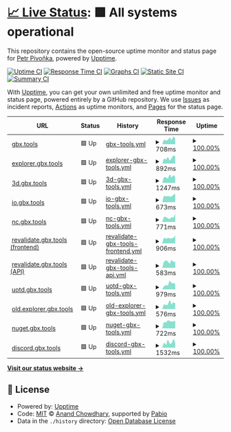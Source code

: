 # [📈 Live Status](https://bigbang1112.github.io/gbx-tools-uptime): <!--live status--> **🟩 All systems operational**

This repository contains the open-source uptime monitor and status page for [Petr Pivoňka](bigbang1112.cz), powered by [Upptime](https://github.com/upptime/upptime).

[![Uptime CI](https://github.com/bigbang1112/gbx-tools-uptime/workflows/Uptime%20CI/badge.svg)](https://github.com/bigbang1112/gbx-tools-uptime/actions?query=workflow%3A%22Uptime+CI%22)
[![Response Time CI](https://github.com/bigbang1112/gbx-tools-uptime/workflows/Response%20Time%20CI/badge.svg)](https://github.com/bigbang1112/gbx-tools-uptime/actions?query=workflow%3A%22Response+Time+CI%22)
[![Graphs CI](https://github.com/bigbang1112/gbx-tools-uptime/workflows/Graphs%20CI/badge.svg)](https://github.com/bigbang1112/gbx-tools-uptime/actions?query=workflow%3A%22Graphs+CI%22)
[![Static Site CI](https://github.com/bigbang1112/gbx-tools-uptime/workflows/Static%20Site%20CI/badge.svg)](https://github.com/bigbang1112/gbx-tools-uptime/actions?query=workflow%3A%22Static+Site+CI%22)
[![Summary CI](https://github.com/bigbang1112/gbx-tools-uptime/workflows/Summary%20CI/badge.svg)](https://github.com/bigbang1112/gbx-tools-uptime/actions?query=workflow%3A%22Summary+CI%22)

With [Upptime](https://upptime.js.org), you can get your own unlimited and free uptime monitor and status page, powered entirely by a GitHub repository. We use [Issues](https://github.com/bigbang1112/gbx-tools-uptime/issues) as incident reports, [Actions](https://github.com/bigbang1112/gbx-tools-uptime/actions) as uptime monitors, and [Pages](https://bigbang1112.github.io/gbx-tools-uptime) for the status page.

<!--start: status pages-->
<!-- This summary is generated by Upptime (https://github.com/upptime/upptime) -->
<!-- Do not edit this manually, your changes will be overwritten -->
<!-- prettier-ignore -->
| URL | Status | History | Response Time | Uptime |
| --- | ------ | ------- | ------------- | ------ |
| <img alt="" src="https://icons.duckduckgo.com/ip3/gbx.tools.ico" height="13"> [gbx.tools](https://gbx.tools) | 🟩 Up | [gbx-tools.yml](https://github.com/BigBang1112/gbx-tools-uptime/commits/HEAD/history/gbx-tools.yml) | <details><summary><img alt="Response time graph" src="./graphs/gbx-tools/response-time-week.png" height="20"> 708ms</summary><br><a href="https://status.gbx.tools/history/gbx-tools"><img alt="Response time 767" src="https://img.shields.io/endpoint?url=https%3A%2F%2Fraw.githubusercontent.com%2FBigBang1112%2Fgbx-tools-uptime%2FHEAD%2Fapi%2Fgbx-tools%2Fresponse-time.json"></a><br><a href="https://status.gbx.tools/history/gbx-tools"><img alt="24-hour response time 751" src="https://img.shields.io/endpoint?url=https%3A%2F%2Fraw.githubusercontent.com%2FBigBang1112%2Fgbx-tools-uptime%2FHEAD%2Fapi%2Fgbx-tools%2Fresponse-time-day.json"></a><br><a href="https://status.gbx.tools/history/gbx-tools"><img alt="7-day response time 708" src="https://img.shields.io/endpoint?url=https%3A%2F%2Fraw.githubusercontent.com%2FBigBang1112%2Fgbx-tools-uptime%2FHEAD%2Fapi%2Fgbx-tools%2Fresponse-time-week.json"></a><br><a href="https://status.gbx.tools/history/gbx-tools"><img alt="30-day response time 702" src="https://img.shields.io/endpoint?url=https%3A%2F%2Fraw.githubusercontent.com%2FBigBang1112%2Fgbx-tools-uptime%2FHEAD%2Fapi%2Fgbx-tools%2Fresponse-time-month.json"></a><br><a href="https://status.gbx.tools/history/gbx-tools"><img alt="1-year response time 767" src="https://img.shields.io/endpoint?url=https%3A%2F%2Fraw.githubusercontent.com%2FBigBang1112%2Fgbx-tools-uptime%2FHEAD%2Fapi%2Fgbx-tools%2Fresponse-time-year.json"></a></details> | <details><summary><a href="https://status.gbx.tools/history/gbx-tools">100.00%</a></summary><a href="https://status.gbx.tools/history/gbx-tools"><img alt="All-time uptime 99.94%" src="https://img.shields.io/endpoint?url=https%3A%2F%2Fraw.githubusercontent.com%2FBigBang1112%2Fgbx-tools-uptime%2FHEAD%2Fapi%2Fgbx-tools%2Fuptime.json"></a><br><a href="https://status.gbx.tools/history/gbx-tools"><img alt="24-hour uptime 100.00%" src="https://img.shields.io/endpoint?url=https%3A%2F%2Fraw.githubusercontent.com%2FBigBang1112%2Fgbx-tools-uptime%2FHEAD%2Fapi%2Fgbx-tools%2Fuptime-day.json"></a><br><a href="https://status.gbx.tools/history/gbx-tools"><img alt="7-day uptime 100.00%" src="https://img.shields.io/endpoint?url=https%3A%2F%2Fraw.githubusercontent.com%2FBigBang1112%2Fgbx-tools-uptime%2FHEAD%2Fapi%2Fgbx-tools%2Fuptime-week.json"></a><br><a href="https://status.gbx.tools/history/gbx-tools"><img alt="30-day uptime 100.00%" src="https://img.shields.io/endpoint?url=https%3A%2F%2Fraw.githubusercontent.com%2FBigBang1112%2Fgbx-tools-uptime%2FHEAD%2Fapi%2Fgbx-tools%2Fuptime-month.json"></a><br><a href="https://status.gbx.tools/history/gbx-tools"><img alt="1-year uptime 99.94%" src="https://img.shields.io/endpoint?url=https%3A%2F%2Fraw.githubusercontent.com%2FBigBang1112%2Fgbx-tools-uptime%2FHEAD%2Fapi%2Fgbx-tools%2Fuptime-year.json"></a></details>
| <img alt="" src="https://icons.duckduckgo.com/ip3/explorer.gbx.tools.ico" height="13"> [explorer.gbx.tools](https://explorer.gbx.tools) | 🟩 Up | [explorer-gbx-tools.yml](https://github.com/BigBang1112/gbx-tools-uptime/commits/HEAD/history/explorer-gbx-tools.yml) | <details><summary><img alt="Response time graph" src="./graphs/explorer-gbx-tools/response-time-week.png" height="20"> 892ms</summary><br><a href="https://status.gbx.tools/history/explorer-gbx-tools"><img alt="Response time 1000" src="https://img.shields.io/endpoint?url=https%3A%2F%2Fraw.githubusercontent.com%2FBigBang1112%2Fgbx-tools-uptime%2FHEAD%2Fapi%2Fexplorer-gbx-tools%2Fresponse-time.json"></a><br><a href="https://status.gbx.tools/history/explorer-gbx-tools"><img alt="24-hour response time 1165" src="https://img.shields.io/endpoint?url=https%3A%2F%2Fraw.githubusercontent.com%2FBigBang1112%2Fgbx-tools-uptime%2FHEAD%2Fapi%2Fexplorer-gbx-tools%2Fresponse-time-day.json"></a><br><a href="https://status.gbx.tools/history/explorer-gbx-tools"><img alt="7-day response time 892" src="https://img.shields.io/endpoint?url=https%3A%2F%2Fraw.githubusercontent.com%2FBigBang1112%2Fgbx-tools-uptime%2FHEAD%2Fapi%2Fexplorer-gbx-tools%2Fresponse-time-week.json"></a><br><a href="https://status.gbx.tools/history/explorer-gbx-tools"><img alt="30-day response time 916" src="https://img.shields.io/endpoint?url=https%3A%2F%2Fraw.githubusercontent.com%2FBigBang1112%2Fgbx-tools-uptime%2FHEAD%2Fapi%2Fexplorer-gbx-tools%2Fresponse-time-month.json"></a><br><a href="https://status.gbx.tools/history/explorer-gbx-tools"><img alt="1-year response time 1000" src="https://img.shields.io/endpoint?url=https%3A%2F%2Fraw.githubusercontent.com%2FBigBang1112%2Fgbx-tools-uptime%2FHEAD%2Fapi%2Fexplorer-gbx-tools%2Fresponse-time-year.json"></a></details> | <details><summary><a href="https://status.gbx.tools/history/explorer-gbx-tools">100.00%</a></summary><a href="https://status.gbx.tools/history/explorer-gbx-tools"><img alt="All-time uptime 99.97%" src="https://img.shields.io/endpoint?url=https%3A%2F%2Fraw.githubusercontent.com%2FBigBang1112%2Fgbx-tools-uptime%2FHEAD%2Fapi%2Fexplorer-gbx-tools%2Fuptime.json"></a><br><a href="https://status.gbx.tools/history/explorer-gbx-tools"><img alt="24-hour uptime 100.00%" src="https://img.shields.io/endpoint?url=https%3A%2F%2Fraw.githubusercontent.com%2FBigBang1112%2Fgbx-tools-uptime%2FHEAD%2Fapi%2Fexplorer-gbx-tools%2Fuptime-day.json"></a><br><a href="https://status.gbx.tools/history/explorer-gbx-tools"><img alt="7-day uptime 100.00%" src="https://img.shields.io/endpoint?url=https%3A%2F%2Fraw.githubusercontent.com%2FBigBang1112%2Fgbx-tools-uptime%2FHEAD%2Fapi%2Fexplorer-gbx-tools%2Fuptime-week.json"></a><br><a href="https://status.gbx.tools/history/explorer-gbx-tools"><img alt="30-day uptime 100.00%" src="https://img.shields.io/endpoint?url=https%3A%2F%2Fraw.githubusercontent.com%2FBigBang1112%2Fgbx-tools-uptime%2FHEAD%2Fapi%2Fexplorer-gbx-tools%2Fuptime-month.json"></a><br><a href="https://status.gbx.tools/history/explorer-gbx-tools"><img alt="1-year uptime 99.97%" src="https://img.shields.io/endpoint?url=https%3A%2F%2Fraw.githubusercontent.com%2FBigBang1112%2Fgbx-tools-uptime%2FHEAD%2Fapi%2Fexplorer-gbx-tools%2Fuptime-year.json"></a></details>
| <img alt="" src="https://icons.duckduckgo.com/ip3/3d.gbx.tools.ico" height="13"> [3d.gbx.tools](https://3d.gbx.tools) | 🟩 Up | [3d-gbx-tools.yml](https://github.com/BigBang1112/gbx-tools-uptime/commits/HEAD/history/3d-gbx-tools.yml) | <details><summary><img alt="Response time graph" src="./graphs/3d-gbx-tools/response-time-week.png" height="20"> 1247ms</summary><br><a href="https://status.gbx.tools/history/3d-gbx-tools"><img alt="Response time 1389" src="https://img.shields.io/endpoint?url=https%3A%2F%2Fraw.githubusercontent.com%2FBigBang1112%2Fgbx-tools-uptime%2FHEAD%2Fapi%2F3d-gbx-tools%2Fresponse-time.json"></a><br><a href="https://status.gbx.tools/history/3d-gbx-tools"><img alt="24-hour response time 1175" src="https://img.shields.io/endpoint?url=https%3A%2F%2Fraw.githubusercontent.com%2FBigBang1112%2Fgbx-tools-uptime%2FHEAD%2Fapi%2F3d-gbx-tools%2Fresponse-time-day.json"></a><br><a href="https://status.gbx.tools/history/3d-gbx-tools"><img alt="7-day response time 1247" src="https://img.shields.io/endpoint?url=https%3A%2F%2Fraw.githubusercontent.com%2FBigBang1112%2Fgbx-tools-uptime%2FHEAD%2Fapi%2F3d-gbx-tools%2Fresponse-time-week.json"></a><br><a href="https://status.gbx.tools/history/3d-gbx-tools"><img alt="30-day response time 1235" src="https://img.shields.io/endpoint?url=https%3A%2F%2Fraw.githubusercontent.com%2FBigBang1112%2Fgbx-tools-uptime%2FHEAD%2Fapi%2F3d-gbx-tools%2Fresponse-time-month.json"></a><br><a href="https://status.gbx.tools/history/3d-gbx-tools"><img alt="1-year response time 1389" src="https://img.shields.io/endpoint?url=https%3A%2F%2Fraw.githubusercontent.com%2FBigBang1112%2Fgbx-tools-uptime%2FHEAD%2Fapi%2F3d-gbx-tools%2Fresponse-time-year.json"></a></details> | <details><summary><a href="https://status.gbx.tools/history/3d-gbx-tools">100.00%</a></summary><a href="https://status.gbx.tools/history/3d-gbx-tools"><img alt="All-time uptime 99.92%" src="https://img.shields.io/endpoint?url=https%3A%2F%2Fraw.githubusercontent.com%2FBigBang1112%2Fgbx-tools-uptime%2FHEAD%2Fapi%2F3d-gbx-tools%2Fuptime.json"></a><br><a href="https://status.gbx.tools/history/3d-gbx-tools"><img alt="24-hour uptime 100.00%" src="https://img.shields.io/endpoint?url=https%3A%2F%2Fraw.githubusercontent.com%2FBigBang1112%2Fgbx-tools-uptime%2FHEAD%2Fapi%2F3d-gbx-tools%2Fuptime-day.json"></a><br><a href="https://status.gbx.tools/history/3d-gbx-tools"><img alt="7-day uptime 100.00%" src="https://img.shields.io/endpoint?url=https%3A%2F%2Fraw.githubusercontent.com%2FBigBang1112%2Fgbx-tools-uptime%2FHEAD%2Fapi%2F3d-gbx-tools%2Fuptime-week.json"></a><br><a href="https://status.gbx.tools/history/3d-gbx-tools"><img alt="30-day uptime 100.00%" src="https://img.shields.io/endpoint?url=https%3A%2F%2Fraw.githubusercontent.com%2FBigBang1112%2Fgbx-tools-uptime%2FHEAD%2Fapi%2F3d-gbx-tools%2Fuptime-month.json"></a><br><a href="https://status.gbx.tools/history/3d-gbx-tools"><img alt="1-year uptime 99.92%" src="https://img.shields.io/endpoint?url=https%3A%2F%2Fraw.githubusercontent.com%2FBigBang1112%2Fgbx-tools-uptime%2FHEAD%2Fapi%2F3d-gbx-tools%2Fuptime-year.json"></a></details>
| <img alt="" src="https://icons.duckduckgo.com/ip3/io.gbx.tools.ico" height="13"> [io.gbx.tools](https://io.gbx.tools) | 🟩 Up | [io-gbx-tools.yml](https://github.com/BigBang1112/gbx-tools-uptime/commits/HEAD/history/io-gbx-tools.yml) | <details><summary><img alt="Response time graph" src="./graphs/io-gbx-tools/response-time-week.png" height="20"> 673ms</summary><br><a href="https://status.gbx.tools/history/io-gbx-tools"><img alt="Response time 864" src="https://img.shields.io/endpoint?url=https%3A%2F%2Fraw.githubusercontent.com%2FBigBang1112%2Fgbx-tools-uptime%2FHEAD%2Fapi%2Fio-gbx-tools%2Fresponse-time.json"></a><br><a href="https://status.gbx.tools/history/io-gbx-tools"><img alt="24-hour response time 889" src="https://img.shields.io/endpoint?url=https%3A%2F%2Fraw.githubusercontent.com%2FBigBang1112%2Fgbx-tools-uptime%2FHEAD%2Fapi%2Fio-gbx-tools%2Fresponse-time-day.json"></a><br><a href="https://status.gbx.tools/history/io-gbx-tools"><img alt="7-day response time 673" src="https://img.shields.io/endpoint?url=https%3A%2F%2Fraw.githubusercontent.com%2FBigBang1112%2Fgbx-tools-uptime%2FHEAD%2Fapi%2Fio-gbx-tools%2Fresponse-time-week.json"></a><br><a href="https://status.gbx.tools/history/io-gbx-tools"><img alt="30-day response time 750" src="https://img.shields.io/endpoint?url=https%3A%2F%2Fraw.githubusercontent.com%2FBigBang1112%2Fgbx-tools-uptime%2FHEAD%2Fapi%2Fio-gbx-tools%2Fresponse-time-month.json"></a><br><a href="https://status.gbx.tools/history/io-gbx-tools"><img alt="1-year response time 864" src="https://img.shields.io/endpoint?url=https%3A%2F%2Fraw.githubusercontent.com%2FBigBang1112%2Fgbx-tools-uptime%2FHEAD%2Fapi%2Fio-gbx-tools%2Fresponse-time-year.json"></a></details> | <details><summary><a href="https://status.gbx.tools/history/io-gbx-tools">100.00%</a></summary><a href="https://status.gbx.tools/history/io-gbx-tools"><img alt="All-time uptime 99.97%" src="https://img.shields.io/endpoint?url=https%3A%2F%2Fraw.githubusercontent.com%2FBigBang1112%2Fgbx-tools-uptime%2FHEAD%2Fapi%2Fio-gbx-tools%2Fuptime.json"></a><br><a href="https://status.gbx.tools/history/io-gbx-tools"><img alt="24-hour uptime 100.00%" src="https://img.shields.io/endpoint?url=https%3A%2F%2Fraw.githubusercontent.com%2FBigBang1112%2Fgbx-tools-uptime%2FHEAD%2Fapi%2Fio-gbx-tools%2Fuptime-day.json"></a><br><a href="https://status.gbx.tools/history/io-gbx-tools"><img alt="7-day uptime 100.00%" src="https://img.shields.io/endpoint?url=https%3A%2F%2Fraw.githubusercontent.com%2FBigBang1112%2Fgbx-tools-uptime%2FHEAD%2Fapi%2Fio-gbx-tools%2Fuptime-week.json"></a><br><a href="https://status.gbx.tools/history/io-gbx-tools"><img alt="30-day uptime 100.00%" src="https://img.shields.io/endpoint?url=https%3A%2F%2Fraw.githubusercontent.com%2FBigBang1112%2Fgbx-tools-uptime%2FHEAD%2Fapi%2Fio-gbx-tools%2Fuptime-month.json"></a><br><a href="https://status.gbx.tools/history/io-gbx-tools"><img alt="1-year uptime 99.97%" src="https://img.shields.io/endpoint?url=https%3A%2F%2Fraw.githubusercontent.com%2FBigBang1112%2Fgbx-tools-uptime%2FHEAD%2Fapi%2Fio-gbx-tools%2Fuptime-year.json"></a></details>
| <img alt="" src="https://icons.duckduckgo.com/ip3/nc.gbx.tools.ico" height="13"> [nc.gbx.tools](https://nc.gbx.tools) | 🟩 Up | [nc-gbx-tools.yml](https://github.com/BigBang1112/gbx-tools-uptime/commits/HEAD/history/nc-gbx-tools.yml) | <details><summary><img alt="Response time graph" src="./graphs/nc-gbx-tools/response-time-week.png" height="20"> 771ms</summary><br><a href="https://status.gbx.tools/history/nc-gbx-tools"><img alt="Response time 946" src="https://img.shields.io/endpoint?url=https%3A%2F%2Fraw.githubusercontent.com%2FBigBang1112%2Fgbx-tools-uptime%2FHEAD%2Fapi%2Fnc-gbx-tools%2Fresponse-time.json"></a><br><a href="https://status.gbx.tools/history/nc-gbx-tools"><img alt="24-hour response time 1305" src="https://img.shields.io/endpoint?url=https%3A%2F%2Fraw.githubusercontent.com%2FBigBang1112%2Fgbx-tools-uptime%2FHEAD%2Fapi%2Fnc-gbx-tools%2Fresponse-time-day.json"></a><br><a href="https://status.gbx.tools/history/nc-gbx-tools"><img alt="7-day response time 771" src="https://img.shields.io/endpoint?url=https%3A%2F%2Fraw.githubusercontent.com%2FBigBang1112%2Fgbx-tools-uptime%2FHEAD%2Fapi%2Fnc-gbx-tools%2Fresponse-time-week.json"></a><br><a href="https://status.gbx.tools/history/nc-gbx-tools"><img alt="30-day response time 851" src="https://img.shields.io/endpoint?url=https%3A%2F%2Fraw.githubusercontent.com%2FBigBang1112%2Fgbx-tools-uptime%2FHEAD%2Fapi%2Fnc-gbx-tools%2Fresponse-time-month.json"></a><br><a href="https://status.gbx.tools/history/nc-gbx-tools"><img alt="1-year response time 946" src="https://img.shields.io/endpoint?url=https%3A%2F%2Fraw.githubusercontent.com%2FBigBang1112%2Fgbx-tools-uptime%2FHEAD%2Fapi%2Fnc-gbx-tools%2Fresponse-time-year.json"></a></details> | <details><summary><a href="https://status.gbx.tools/history/nc-gbx-tools">100.00%</a></summary><a href="https://status.gbx.tools/history/nc-gbx-tools"><img alt="All-time uptime 99.80%" src="https://img.shields.io/endpoint?url=https%3A%2F%2Fraw.githubusercontent.com%2FBigBang1112%2Fgbx-tools-uptime%2FHEAD%2Fapi%2Fnc-gbx-tools%2Fuptime.json"></a><br><a href="https://status.gbx.tools/history/nc-gbx-tools"><img alt="24-hour uptime 100.00%" src="https://img.shields.io/endpoint?url=https%3A%2F%2Fraw.githubusercontent.com%2FBigBang1112%2Fgbx-tools-uptime%2FHEAD%2Fapi%2Fnc-gbx-tools%2Fuptime-day.json"></a><br><a href="https://status.gbx.tools/history/nc-gbx-tools"><img alt="7-day uptime 100.00%" src="https://img.shields.io/endpoint?url=https%3A%2F%2Fraw.githubusercontent.com%2FBigBang1112%2Fgbx-tools-uptime%2FHEAD%2Fapi%2Fnc-gbx-tools%2Fuptime-week.json"></a><br><a href="https://status.gbx.tools/history/nc-gbx-tools"><img alt="30-day uptime 100.00%" src="https://img.shields.io/endpoint?url=https%3A%2F%2Fraw.githubusercontent.com%2FBigBang1112%2Fgbx-tools-uptime%2FHEAD%2Fapi%2Fnc-gbx-tools%2Fuptime-month.json"></a><br><a href="https://status.gbx.tools/history/nc-gbx-tools"><img alt="1-year uptime 99.80%" src="https://img.shields.io/endpoint?url=https%3A%2F%2Fraw.githubusercontent.com%2FBigBang1112%2Fgbx-tools-uptime%2FHEAD%2Fapi%2Fnc-gbx-tools%2Fuptime-year.json"></a></details>
| <img alt="" src="https://icons.duckduckgo.com/ip3/revalidate.gbx.tools.ico" height="13"> [revalidate.gbx.tools (frontend)](https://revalidate.gbx.tools) | 🟩 Up | [revalidate-gbx-tools-frontend.yml](https://github.com/BigBang1112/gbx-tools-uptime/commits/HEAD/history/revalidate-gbx-tools-frontend.yml) | <details><summary><img alt="Response time graph" src="./graphs/revalidate-gbx-tools-frontend/response-time-week.png" height="20"> 906ms</summary><br><a href="https://status.gbx.tools/history/revalidate-gbx-tools-frontend"><img alt="Response time 811" src="https://img.shields.io/endpoint?url=https%3A%2F%2Fraw.githubusercontent.com%2FBigBang1112%2Fgbx-tools-uptime%2FHEAD%2Fapi%2Frevalidate-gbx-tools-frontend%2Fresponse-time.json"></a><br><a href="https://status.gbx.tools/history/revalidate-gbx-tools-frontend"><img alt="24-hour response time 1285" src="https://img.shields.io/endpoint?url=https%3A%2F%2Fraw.githubusercontent.com%2FBigBang1112%2Fgbx-tools-uptime%2FHEAD%2Fapi%2Frevalidate-gbx-tools-frontend%2Fresponse-time-day.json"></a><br><a href="https://status.gbx.tools/history/revalidate-gbx-tools-frontend"><img alt="7-day response time 906" src="https://img.shields.io/endpoint?url=https%3A%2F%2Fraw.githubusercontent.com%2FBigBang1112%2Fgbx-tools-uptime%2FHEAD%2Fapi%2Frevalidate-gbx-tools-frontend%2Fresponse-time-week.json"></a><br><a href="https://status.gbx.tools/history/revalidate-gbx-tools-frontend"><img alt="30-day response time 811" src="https://img.shields.io/endpoint?url=https%3A%2F%2Fraw.githubusercontent.com%2FBigBang1112%2Fgbx-tools-uptime%2FHEAD%2Fapi%2Frevalidate-gbx-tools-frontend%2Fresponse-time-month.json"></a><br><a href="https://status.gbx.tools/history/revalidate-gbx-tools-frontend"><img alt="1-year response time 811" src="https://img.shields.io/endpoint?url=https%3A%2F%2Fraw.githubusercontent.com%2FBigBang1112%2Fgbx-tools-uptime%2FHEAD%2Fapi%2Frevalidate-gbx-tools-frontend%2Fresponse-time-year.json"></a></details> | <details><summary><a href="https://status.gbx.tools/history/revalidate-gbx-tools-frontend">100.00%</a></summary><a href="https://status.gbx.tools/history/revalidate-gbx-tools-frontend"><img alt="All-time uptime 100.00%" src="https://img.shields.io/endpoint?url=https%3A%2F%2Fraw.githubusercontent.com%2FBigBang1112%2Fgbx-tools-uptime%2FHEAD%2Fapi%2Frevalidate-gbx-tools-frontend%2Fuptime.json"></a><br><a href="https://status.gbx.tools/history/revalidate-gbx-tools-frontend"><img alt="24-hour uptime 100.00%" src="https://img.shields.io/endpoint?url=https%3A%2F%2Fraw.githubusercontent.com%2FBigBang1112%2Fgbx-tools-uptime%2FHEAD%2Fapi%2Frevalidate-gbx-tools-frontend%2Fuptime-day.json"></a><br><a href="https://status.gbx.tools/history/revalidate-gbx-tools-frontend"><img alt="7-day uptime 100.00%" src="https://img.shields.io/endpoint?url=https%3A%2F%2Fraw.githubusercontent.com%2FBigBang1112%2Fgbx-tools-uptime%2FHEAD%2Fapi%2Frevalidate-gbx-tools-frontend%2Fuptime-week.json"></a><br><a href="https://status.gbx.tools/history/revalidate-gbx-tools-frontend"><img alt="30-day uptime 100.00%" src="https://img.shields.io/endpoint?url=https%3A%2F%2Fraw.githubusercontent.com%2FBigBang1112%2Fgbx-tools-uptime%2FHEAD%2Fapi%2Frevalidate-gbx-tools-frontend%2Fuptime-month.json"></a><br><a href="https://status.gbx.tools/history/revalidate-gbx-tools-frontend"><img alt="1-year uptime 100.00%" src="https://img.shields.io/endpoint?url=https%3A%2F%2Fraw.githubusercontent.com%2FBigBang1112%2Fgbx-tools-uptime%2FHEAD%2Fapi%2Frevalidate-gbx-tools-frontend%2Fuptime-year.json"></a></details>
| <img alt="" src="https://icons.duckduckgo.com/ip3/api.revalidate.gbx.tools.ico" height="13"> [revalidate.gbx.tools (API)](https://api.revalidate.gbx.tools) | 🟩 Up | [revalidate-gbx-tools-api.yml](https://github.com/BigBang1112/gbx-tools-uptime/commits/HEAD/history/revalidate-gbx-tools-api.yml) | <details><summary><img alt="Response time graph" src="./graphs/revalidate-gbx-tools-api/response-time-week.png" height="20"> 583ms</summary><br><a href="https://status.gbx.tools/history/revalidate-gbx-tools-api"><img alt="Response time 690" src="https://img.shields.io/endpoint?url=https%3A%2F%2Fraw.githubusercontent.com%2FBigBang1112%2Fgbx-tools-uptime%2FHEAD%2Fapi%2Frevalidate-gbx-tools-api%2Fresponse-time.json"></a><br><a href="https://status.gbx.tools/history/revalidate-gbx-tools-api"><img alt="24-hour response time 593" src="https://img.shields.io/endpoint?url=https%3A%2F%2Fraw.githubusercontent.com%2FBigBang1112%2Fgbx-tools-uptime%2FHEAD%2Fapi%2Frevalidate-gbx-tools-api%2Fresponse-time-day.json"></a><br><a href="https://status.gbx.tools/history/revalidate-gbx-tools-api"><img alt="7-day response time 583" src="https://img.shields.io/endpoint?url=https%3A%2F%2Fraw.githubusercontent.com%2FBigBang1112%2Fgbx-tools-uptime%2FHEAD%2Fapi%2Frevalidate-gbx-tools-api%2Fresponse-time-week.json"></a><br><a href="https://status.gbx.tools/history/revalidate-gbx-tools-api"><img alt="30-day response time 690" src="https://img.shields.io/endpoint?url=https%3A%2F%2Fraw.githubusercontent.com%2FBigBang1112%2Fgbx-tools-uptime%2FHEAD%2Fapi%2Frevalidate-gbx-tools-api%2Fresponse-time-month.json"></a><br><a href="https://status.gbx.tools/history/revalidate-gbx-tools-api"><img alt="1-year response time 690" src="https://img.shields.io/endpoint?url=https%3A%2F%2Fraw.githubusercontent.com%2FBigBang1112%2Fgbx-tools-uptime%2FHEAD%2Fapi%2Frevalidate-gbx-tools-api%2Fresponse-time-year.json"></a></details> | <details><summary><a href="https://status.gbx.tools/history/revalidate-gbx-tools-api">100.00%</a></summary><a href="https://status.gbx.tools/history/revalidate-gbx-tools-api"><img alt="All-time uptime 100.00%" src="https://img.shields.io/endpoint?url=https%3A%2F%2Fraw.githubusercontent.com%2FBigBang1112%2Fgbx-tools-uptime%2FHEAD%2Fapi%2Frevalidate-gbx-tools-api%2Fuptime.json"></a><br><a href="https://status.gbx.tools/history/revalidate-gbx-tools-api"><img alt="24-hour uptime 100.00%" src="https://img.shields.io/endpoint?url=https%3A%2F%2Fraw.githubusercontent.com%2FBigBang1112%2Fgbx-tools-uptime%2FHEAD%2Fapi%2Frevalidate-gbx-tools-api%2Fuptime-day.json"></a><br><a href="https://status.gbx.tools/history/revalidate-gbx-tools-api"><img alt="7-day uptime 100.00%" src="https://img.shields.io/endpoint?url=https%3A%2F%2Fraw.githubusercontent.com%2FBigBang1112%2Fgbx-tools-uptime%2FHEAD%2Fapi%2Frevalidate-gbx-tools-api%2Fuptime-week.json"></a><br><a href="https://status.gbx.tools/history/revalidate-gbx-tools-api"><img alt="30-day uptime 100.00%" src="https://img.shields.io/endpoint?url=https%3A%2F%2Fraw.githubusercontent.com%2FBigBang1112%2Fgbx-tools-uptime%2FHEAD%2Fapi%2Frevalidate-gbx-tools-api%2Fuptime-month.json"></a><br><a href="https://status.gbx.tools/history/revalidate-gbx-tools-api"><img alt="1-year uptime 100.00%" src="https://img.shields.io/endpoint?url=https%3A%2F%2Fraw.githubusercontent.com%2FBigBang1112%2Fgbx-tools-uptime%2FHEAD%2Fapi%2Frevalidate-gbx-tools-api%2Fuptime-year.json"></a></details>
| <img alt="" src="https://icons.duckduckgo.com/ip3/uotd.gbx.tools.ico" height="13"> [uotd.gbx.tools](https://uotd.gbx.tools) | 🟩 Up | [uotd-gbx-tools.yml](https://github.com/BigBang1112/gbx-tools-uptime/commits/HEAD/history/uotd-gbx-tools.yml) | <details><summary><img alt="Response time graph" src="./graphs/uotd-gbx-tools/response-time-week.png" height="20"> 979ms</summary><br><a href="https://status.gbx.tools/history/uotd-gbx-tools"><img alt="Response time 1076" src="https://img.shields.io/endpoint?url=https%3A%2F%2Fraw.githubusercontent.com%2FBigBang1112%2Fgbx-tools-uptime%2FHEAD%2Fapi%2Fuotd-gbx-tools%2Fresponse-time.json"></a><br><a href="https://status.gbx.tools/history/uotd-gbx-tools"><img alt="24-hour response time 953" src="https://img.shields.io/endpoint?url=https%3A%2F%2Fraw.githubusercontent.com%2FBigBang1112%2Fgbx-tools-uptime%2FHEAD%2Fapi%2Fuotd-gbx-tools%2Fresponse-time-day.json"></a><br><a href="https://status.gbx.tools/history/uotd-gbx-tools"><img alt="7-day response time 979" src="https://img.shields.io/endpoint?url=https%3A%2F%2Fraw.githubusercontent.com%2FBigBang1112%2Fgbx-tools-uptime%2FHEAD%2Fapi%2Fuotd-gbx-tools%2Fresponse-time-week.json"></a><br><a href="https://status.gbx.tools/history/uotd-gbx-tools"><img alt="30-day response time 1027" src="https://img.shields.io/endpoint?url=https%3A%2F%2Fraw.githubusercontent.com%2FBigBang1112%2Fgbx-tools-uptime%2FHEAD%2Fapi%2Fuotd-gbx-tools%2Fresponse-time-month.json"></a><br><a href="https://status.gbx.tools/history/uotd-gbx-tools"><img alt="1-year response time 1076" src="https://img.shields.io/endpoint?url=https%3A%2F%2Fraw.githubusercontent.com%2FBigBang1112%2Fgbx-tools-uptime%2FHEAD%2Fapi%2Fuotd-gbx-tools%2Fresponse-time-year.json"></a></details> | <details><summary><a href="https://status.gbx.tools/history/uotd-gbx-tools">100.00%</a></summary><a href="https://status.gbx.tools/history/uotd-gbx-tools"><img alt="All-time uptime 99.96%" src="https://img.shields.io/endpoint?url=https%3A%2F%2Fraw.githubusercontent.com%2FBigBang1112%2Fgbx-tools-uptime%2FHEAD%2Fapi%2Fuotd-gbx-tools%2Fuptime.json"></a><br><a href="https://status.gbx.tools/history/uotd-gbx-tools"><img alt="24-hour uptime 100.00%" src="https://img.shields.io/endpoint?url=https%3A%2F%2Fraw.githubusercontent.com%2FBigBang1112%2Fgbx-tools-uptime%2FHEAD%2Fapi%2Fuotd-gbx-tools%2Fuptime-day.json"></a><br><a href="https://status.gbx.tools/history/uotd-gbx-tools"><img alt="7-day uptime 100.00%" src="https://img.shields.io/endpoint?url=https%3A%2F%2Fraw.githubusercontent.com%2FBigBang1112%2Fgbx-tools-uptime%2FHEAD%2Fapi%2Fuotd-gbx-tools%2Fuptime-week.json"></a><br><a href="https://status.gbx.tools/history/uotd-gbx-tools"><img alt="30-day uptime 100.00%" src="https://img.shields.io/endpoint?url=https%3A%2F%2Fraw.githubusercontent.com%2FBigBang1112%2Fgbx-tools-uptime%2FHEAD%2Fapi%2Fuotd-gbx-tools%2Fuptime-month.json"></a><br><a href="https://status.gbx.tools/history/uotd-gbx-tools"><img alt="1-year uptime 99.96%" src="https://img.shields.io/endpoint?url=https%3A%2F%2Fraw.githubusercontent.com%2FBigBang1112%2Fgbx-tools-uptime%2FHEAD%2Fapi%2Fuotd-gbx-tools%2Fuptime-year.json"></a></details>
| <img alt="" src="https://icons.duckduckgo.com/ip3/old.explorer.gbx.tools.ico" height="13"> [old.explorer.gbx.tools](https://old.explorer.gbx.tools) | 🟩 Up | [old-explorer-gbx-tools.yml](https://github.com/BigBang1112/gbx-tools-uptime/commits/HEAD/history/old-explorer-gbx-tools.yml) | <details><summary><img alt="Response time graph" src="./graphs/old-explorer-gbx-tools/response-time-week.png" height="20"> 576ms</summary><br><a href="https://status.gbx.tools/history/old-explorer-gbx-tools"><img alt="Response time 726" src="https://img.shields.io/endpoint?url=https%3A%2F%2Fraw.githubusercontent.com%2FBigBang1112%2Fgbx-tools-uptime%2FHEAD%2Fapi%2Fold-explorer-gbx-tools%2Fresponse-time.json"></a><br><a href="https://status.gbx.tools/history/old-explorer-gbx-tools"><img alt="24-hour response time 572" src="https://img.shields.io/endpoint?url=https%3A%2F%2Fraw.githubusercontent.com%2FBigBang1112%2Fgbx-tools-uptime%2FHEAD%2Fapi%2Fold-explorer-gbx-tools%2Fresponse-time-day.json"></a><br><a href="https://status.gbx.tools/history/old-explorer-gbx-tools"><img alt="7-day response time 576" src="https://img.shields.io/endpoint?url=https%3A%2F%2Fraw.githubusercontent.com%2FBigBang1112%2Fgbx-tools-uptime%2FHEAD%2Fapi%2Fold-explorer-gbx-tools%2Fresponse-time-week.json"></a><br><a href="https://status.gbx.tools/history/old-explorer-gbx-tools"><img alt="30-day response time 671" src="https://img.shields.io/endpoint?url=https%3A%2F%2Fraw.githubusercontent.com%2FBigBang1112%2Fgbx-tools-uptime%2FHEAD%2Fapi%2Fold-explorer-gbx-tools%2Fresponse-time-month.json"></a><br><a href="https://status.gbx.tools/history/old-explorer-gbx-tools"><img alt="1-year response time 726" src="https://img.shields.io/endpoint?url=https%3A%2F%2Fraw.githubusercontent.com%2FBigBang1112%2Fgbx-tools-uptime%2FHEAD%2Fapi%2Fold-explorer-gbx-tools%2Fresponse-time-year.json"></a></details> | <details><summary><a href="https://status.gbx.tools/history/old-explorer-gbx-tools">100.00%</a></summary><a href="https://status.gbx.tools/history/old-explorer-gbx-tools"><img alt="All-time uptime 99.86%" src="https://img.shields.io/endpoint?url=https%3A%2F%2Fraw.githubusercontent.com%2FBigBang1112%2Fgbx-tools-uptime%2FHEAD%2Fapi%2Fold-explorer-gbx-tools%2Fuptime.json"></a><br><a href="https://status.gbx.tools/history/old-explorer-gbx-tools"><img alt="24-hour uptime 100.00%" src="https://img.shields.io/endpoint?url=https%3A%2F%2Fraw.githubusercontent.com%2FBigBang1112%2Fgbx-tools-uptime%2FHEAD%2Fapi%2Fold-explorer-gbx-tools%2Fuptime-day.json"></a><br><a href="https://status.gbx.tools/history/old-explorer-gbx-tools"><img alt="7-day uptime 100.00%" src="https://img.shields.io/endpoint?url=https%3A%2F%2Fraw.githubusercontent.com%2FBigBang1112%2Fgbx-tools-uptime%2FHEAD%2Fapi%2Fold-explorer-gbx-tools%2Fuptime-week.json"></a><br><a href="https://status.gbx.tools/history/old-explorer-gbx-tools"><img alt="30-day uptime 100.00%" src="https://img.shields.io/endpoint?url=https%3A%2F%2Fraw.githubusercontent.com%2FBigBang1112%2Fgbx-tools-uptime%2FHEAD%2Fapi%2Fold-explorer-gbx-tools%2Fuptime-month.json"></a><br><a href="https://status.gbx.tools/history/old-explorer-gbx-tools"><img alt="1-year uptime 99.86%" src="https://img.shields.io/endpoint?url=https%3A%2F%2Fraw.githubusercontent.com%2FBigBang1112%2Fgbx-tools-uptime%2FHEAD%2Fapi%2Fold-explorer-gbx-tools%2Fuptime-year.json"></a></details>
| <img alt="" src="https://icons.duckduckgo.com/ip3/nuget.gbx.tools.ico" height="13"> [nuget.gbx.tools](https://nuget.gbx.tools) | 🟩 Up | [nuget-gbx-tools.yml](https://github.com/BigBang1112/gbx-tools-uptime/commits/HEAD/history/nuget-gbx-tools.yml) | <details><summary><img alt="Response time graph" src="./graphs/nuget-gbx-tools/response-time-week.png" height="20"> 722ms</summary><br><a href="https://status.gbx.tools/history/nuget-gbx-tools"><img alt="Response time 835" src="https://img.shields.io/endpoint?url=https%3A%2F%2Fraw.githubusercontent.com%2FBigBang1112%2Fgbx-tools-uptime%2FHEAD%2Fapi%2Fnuget-gbx-tools%2Fresponse-time.json"></a><br><a href="https://status.gbx.tools/history/nuget-gbx-tools"><img alt="24-hour response time 781" src="https://img.shields.io/endpoint?url=https%3A%2F%2Fraw.githubusercontent.com%2FBigBang1112%2Fgbx-tools-uptime%2FHEAD%2Fapi%2Fnuget-gbx-tools%2Fresponse-time-day.json"></a><br><a href="https://status.gbx.tools/history/nuget-gbx-tools"><img alt="7-day response time 722" src="https://img.shields.io/endpoint?url=https%3A%2F%2Fraw.githubusercontent.com%2FBigBang1112%2Fgbx-tools-uptime%2FHEAD%2Fapi%2Fnuget-gbx-tools%2Fresponse-time-week.json"></a><br><a href="https://status.gbx.tools/history/nuget-gbx-tools"><img alt="30-day response time 700" src="https://img.shields.io/endpoint?url=https%3A%2F%2Fraw.githubusercontent.com%2FBigBang1112%2Fgbx-tools-uptime%2FHEAD%2Fapi%2Fnuget-gbx-tools%2Fresponse-time-month.json"></a><br><a href="https://status.gbx.tools/history/nuget-gbx-tools"><img alt="1-year response time 835" src="https://img.shields.io/endpoint?url=https%3A%2F%2Fraw.githubusercontent.com%2FBigBang1112%2Fgbx-tools-uptime%2FHEAD%2Fapi%2Fnuget-gbx-tools%2Fresponse-time-year.json"></a></details> | <details><summary><a href="https://status.gbx.tools/history/nuget-gbx-tools">100.00%</a></summary><a href="https://status.gbx.tools/history/nuget-gbx-tools"><img alt="All-time uptime 99.93%" src="https://img.shields.io/endpoint?url=https%3A%2F%2Fraw.githubusercontent.com%2FBigBang1112%2Fgbx-tools-uptime%2FHEAD%2Fapi%2Fnuget-gbx-tools%2Fuptime.json"></a><br><a href="https://status.gbx.tools/history/nuget-gbx-tools"><img alt="24-hour uptime 100.00%" src="https://img.shields.io/endpoint?url=https%3A%2F%2Fraw.githubusercontent.com%2FBigBang1112%2Fgbx-tools-uptime%2FHEAD%2Fapi%2Fnuget-gbx-tools%2Fuptime-day.json"></a><br><a href="https://status.gbx.tools/history/nuget-gbx-tools"><img alt="7-day uptime 100.00%" src="https://img.shields.io/endpoint?url=https%3A%2F%2Fraw.githubusercontent.com%2FBigBang1112%2Fgbx-tools-uptime%2FHEAD%2Fapi%2Fnuget-gbx-tools%2Fuptime-week.json"></a><br><a href="https://status.gbx.tools/history/nuget-gbx-tools"><img alt="30-day uptime 100.00%" src="https://img.shields.io/endpoint?url=https%3A%2F%2Fraw.githubusercontent.com%2FBigBang1112%2Fgbx-tools-uptime%2FHEAD%2Fapi%2Fnuget-gbx-tools%2Fuptime-month.json"></a><br><a href="https://status.gbx.tools/history/nuget-gbx-tools"><img alt="1-year uptime 99.93%" src="https://img.shields.io/endpoint?url=https%3A%2F%2Fraw.githubusercontent.com%2FBigBang1112%2Fgbx-tools-uptime%2FHEAD%2Fapi%2Fnuget-gbx-tools%2Fuptime-year.json"></a></details>
| <img alt="" src="https://icons.duckduckgo.com/ip3/discord.gbx.tools.ico" height="13"> [discord.gbx.tools](https://discord.gbx.tools) | 🟩 Up | [discord-gbx-tools.yml](https://github.com/BigBang1112/gbx-tools-uptime/commits/HEAD/history/discord-gbx-tools.yml) | <details><summary><img alt="Response time graph" src="./graphs/discord-gbx-tools/response-time-week.png" height="20"> 1532ms</summary><br><a href="https://status.gbx.tools/history/discord-gbx-tools"><img alt="Response time 1070" src="https://img.shields.io/endpoint?url=https%3A%2F%2Fraw.githubusercontent.com%2FBigBang1112%2Fgbx-tools-uptime%2FHEAD%2Fapi%2Fdiscord-gbx-tools%2Fresponse-time.json"></a><br><a href="https://status.gbx.tools/history/discord-gbx-tools"><img alt="24-hour response time 1407" src="https://img.shields.io/endpoint?url=https%3A%2F%2Fraw.githubusercontent.com%2FBigBang1112%2Fgbx-tools-uptime%2FHEAD%2Fapi%2Fdiscord-gbx-tools%2Fresponse-time-day.json"></a><br><a href="https://status.gbx.tools/history/discord-gbx-tools"><img alt="7-day response time 1532" src="https://img.shields.io/endpoint?url=https%3A%2F%2Fraw.githubusercontent.com%2FBigBang1112%2Fgbx-tools-uptime%2FHEAD%2Fapi%2Fdiscord-gbx-tools%2Fresponse-time-week.json"></a><br><a href="https://status.gbx.tools/history/discord-gbx-tools"><img alt="30-day response time 1212" src="https://img.shields.io/endpoint?url=https%3A%2F%2Fraw.githubusercontent.com%2FBigBang1112%2Fgbx-tools-uptime%2FHEAD%2Fapi%2Fdiscord-gbx-tools%2Fresponse-time-month.json"></a><br><a href="https://status.gbx.tools/history/discord-gbx-tools"><img alt="1-year response time 1070" src="https://img.shields.io/endpoint?url=https%3A%2F%2Fraw.githubusercontent.com%2FBigBang1112%2Fgbx-tools-uptime%2FHEAD%2Fapi%2Fdiscord-gbx-tools%2Fresponse-time-year.json"></a></details> | <details><summary><a href="https://status.gbx.tools/history/discord-gbx-tools">100.00%</a></summary><a href="https://status.gbx.tools/history/discord-gbx-tools"><img alt="All-time uptime 99.98%" src="https://img.shields.io/endpoint?url=https%3A%2F%2Fraw.githubusercontent.com%2FBigBang1112%2Fgbx-tools-uptime%2FHEAD%2Fapi%2Fdiscord-gbx-tools%2Fuptime.json"></a><br><a href="https://status.gbx.tools/history/discord-gbx-tools"><img alt="24-hour uptime 100.00%" src="https://img.shields.io/endpoint?url=https%3A%2F%2Fraw.githubusercontent.com%2FBigBang1112%2Fgbx-tools-uptime%2FHEAD%2Fapi%2Fdiscord-gbx-tools%2Fuptime-day.json"></a><br><a href="https://status.gbx.tools/history/discord-gbx-tools"><img alt="7-day uptime 100.00%" src="https://img.shields.io/endpoint?url=https%3A%2F%2Fraw.githubusercontent.com%2FBigBang1112%2Fgbx-tools-uptime%2FHEAD%2Fapi%2Fdiscord-gbx-tools%2Fuptime-week.json"></a><br><a href="https://status.gbx.tools/history/discord-gbx-tools"><img alt="30-day uptime 100.00%" src="https://img.shields.io/endpoint?url=https%3A%2F%2Fraw.githubusercontent.com%2FBigBang1112%2Fgbx-tools-uptime%2FHEAD%2Fapi%2Fdiscord-gbx-tools%2Fuptime-month.json"></a><br><a href="https://status.gbx.tools/history/discord-gbx-tools"><img alt="1-year uptime 99.98%" src="https://img.shields.io/endpoint?url=https%3A%2F%2Fraw.githubusercontent.com%2FBigBang1112%2Fgbx-tools-uptime%2FHEAD%2Fapi%2Fdiscord-gbx-tools%2Fuptime-year.json"></a></details>

<!--end: status pages-->

[**Visit our status website →**](https://bigbang1112.github.io/gbx-tools-uptime)

## 📄 License

- Powered by: [Upptime](https://github.com/upptime/upptime)
- Code: [MIT](./LICENSE) © [Anand Chowdhary](https://anandchowdhary.com), supported by [Pabio](https://pabio.com)
- Data in the `./history` directory: [Open Database License](https://opendatacommons.org/licenses/odbl/1-0/)
